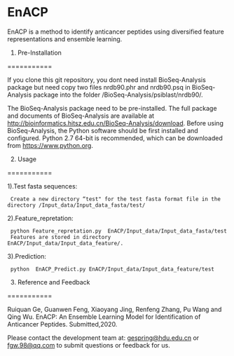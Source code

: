 # EnACP
 
EnACP is a method to identify anticancer peptides using diversified feature representations and ensemble learning.

1. Pre-Installation

===========

If you clone this git repository, you dont need install BioSeq-Analysis package but need copy two files nrdb90.phr and nrdb90.psq in BioSeq-Analysis package into the folder /BioSeq-Analysis/psiblast/nrdb90/.

The BioSeq-Analysis package need to be pre-installed. The full package and documents of BioSeq-Analysis are available at http://bioinformatics.hitsz.edu.cn/BioSeq-Analysis/download. 
Before using BioSeq-Analysis, the Python software should be first installed and configured. Python 2.7 64-bit is recommended, which can be downloaded from https://www.python.org. 

2. Usage 

===========

  1).Test fasta sequences: 
  
     Create a new directory “test" for the test fasta format file in the directory /Input_data/Input_data_fasta/test/

  2).Feature_repretation: 
  
     python Feature_repretation.py  EnACP/Input_data/Input_data_fasta/test
     Features are stored in directory EnACP/Input_data/Input_data_feature/.

  3).Prediction:  
  
     python  EnACP_Predict.py EnACP/Input_data/Input_data_feature/test


3. Reference and Feedback

===========

  Ruiquan Ge, Guanwen Feng, Xiaoyang Jing, Renfeng Zhang, Pu Wang and Qing Wu. EnACP: An Ensemble Learning Model for Identification of     Anticancer Peptides. Submitted,2020.
 
  Please contact the development team at: gespring@hdu.edu.cn or fgw.98@qq.com to submit questions or feedback for us.
